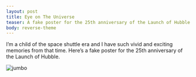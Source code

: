 ```yaml
---
layout: post
title: Eye on The Universe
teaser: A fake poster for the 25th anniversary of the Launch of Hubble
body: reverse-theme
---
```

I’m a child of the space shuttle era and I have such vivid and exciting memories from that time. Here’s a fake poster for the 25th anniversary of the Launch of Hubble.

![jumbo](http://static.levimcg.com/notes/hubble/hubble-eye--large.jpg)
